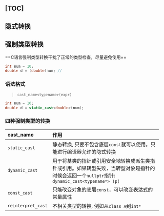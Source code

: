 [TOC]
---
## 隐式转换

## 强制类型转换
==C语言强制类型转换干扰了正常的类型检查，尽量避免使用==
```cpp
int num = 10;
double d = (double)num; //
```

### 语法格式
> `cast_name<typename>(expr)`

```cpp
int num = 10;
double d = static_cast<double>(num);
```

### 四种强制类型的转换
| cast_name          | 作用                                                                                                                                      |
| :----------------- | :---------------------------------------------------------------------------------------------------------------------------------------- |
| `static_cast`      | 静态转换, 只要不包含底层`const`就可以使用，只能进行编译器允许的隐式转换                                                                   |
| `dynamic_cast`     | 用于将基类的指针或引用安全地转换成派生类指针或引用。如果转型失败，当转型对象是指针的时候会返回一个`nullptr`指针: `dynamic_cast<typename*> (p)` |
| `const_cast`       | 只能改变对象的底层`const`，可以改变表达式的常量属性                                                                                       |
| `reinterpret_cast` | 不相关类型的转换, 例如从`class A`到`int*`                                                                                                     |

